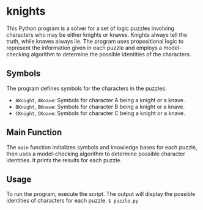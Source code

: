 # knights

This Python program is a solver for a set of logic puzzles involving characters who may be either knights or knaves. Knights always tell the truth, while knaves always lie. The program uses propositional logic to represent the information given in each puzzle and employs a model-checking algorithm to determine the possible identities of the characters.

## Symbols

The program defines symbols for the characters in the puzzles:

- `AKnight`, `AKnave`: Symbols for character A being a knight or a knave.
- `BKnight`, `BKnave`: Symbols for character B being a knight or a knave.
- `CKnight`, `CKnave`: Symbols for character C being a knight or a knave.

## Main Function

The `main` function initializes symbols and knowledge bases for each puzzle, then uses a model-checking algorithm to determine possible character identities. It prints the results for each puzzle.

## Usage
To run the program, execute the script. The output will display the possible identities of characters for each puzzle.
```$ puzzle.py```

